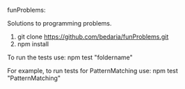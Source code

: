 funProblems:

Solutions to programming problems.

1) git clone https://github.com/bedaria/funProblems.git
2) npm install

To run the tests use:
  npm test "foldername"

For example, to run tests for PatternMatching use:
  npm test "PatternMatching"
